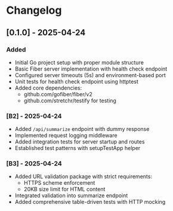 # Changelog

## [0.1.0] - 2025-04-24

### Added
- Initial Go project setup with proper module structure
- Basic Fiber server implementation with health check endpoint
- Configured server timeouts (5s) and environment-based port
- Unit tests for health check endpoint using httptest
- Added core dependencies:
  - github.com/gofiber/fiber/v2
  - github.com/stretchr/testify for testing

### [B2] - 2025-04-24
- Added `/api/summarize` endpoint with dummy response
- Implemented request logging middleware
- Added integration tests for server startup and routes
- Established test patterns with setupTestApp helper

### [B3] - 2025-04-24
- Added URL validation package with strict requirements:
  - HTTPS scheme enforcement
  - 20KB size limit for HTML content
- Integrated validation into summarize endpoint
- Added comprehensive table-driven tests with HTTP mocking
